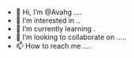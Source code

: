 - 👋 Hi, I’m @Avahg ....
- 👀 I’m interested in ..
- 🌱 I’m currently learning .
- 💞️ I’m looking to collaborate on .....
- 📫 How to reach me ....

<!---
Avahg/Avahg is a ✨ special ✨ repository because its `README.md` (this file) appears on your GitHub profile.
You can click the Preview link to take a look at your changes.
--->
